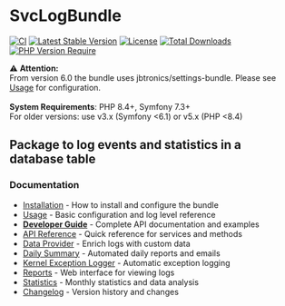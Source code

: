 # SvcLogBundle

[![CI](https://github.com/Sven-Ve/svc-log-bundle/actions/workflows/php.yml/badge.svg)](https://github.com/Sven-Ve/svc-log-bundle/actions/workflows/php.yml)
[![Latest Stable Version](https://poser.pugx.org/svc/log-bundle/v)](https://packagist.org/packages/svc/log-bundle)
[![License](https://poser.pugx.org/svc/log-bundle/license)](https://packagist.org/packages/svc/log-bundle)
[![Total Downloads](https://poser.pugx.org/svc/log-bundle/downloads)](https://packagist.org/packages/svc/log-bundle)
[![PHP Version Require](http://poser.pugx.org/svc/log-bundle/require/php)](https://packagist.org/packages/svc/log-bundle)


:warning: **Attention:** <br/>
From version 6.0 the bundle uses jbtronics/settings-bundle. Please see [Usage](docs/usage.md) for configuration.<br/><br/>
**System Requirements**: PHP 8.4+, Symfony 7.3+<br/>
For older versions: use v3.x (Symfony <6.1) or v5.x (PHP <8.4)

## Package to log events and statistics in a database table

### Documentation

* [Installation](docs/installation.md) - How to install and configure the bundle
* [Usage](docs/usage.md) - Basic configuration and log level reference  
* [**Developer Guide**](docs/developer_guide.md) - Complete API documentation and examples
* [API Reference](docs/api_reference.md) - Quick reference for services and methods
* [Data Provider](docs/data_provider.md) - Enrich logs with custom data
* [Daily Summary](docs/daily_summary.md) - Automated daily reports and emails
* [Kernel Exception Logger](docs/kernel_logger.md) - Automatic exception logging
* [Reports](docs/report.md) - Web interface for viewing logs  
* [Statistics](docs/statistics.md) - Monthly statistics and data analysis
* [Changelog](CHANGELOG.md) - Version history and changes
